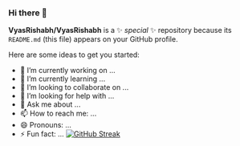 ### Hi there 👋

**VyasRishabh/VyasRishabh** is a ✨ _special_ ✨ repository because its `README.md` (this file) appears on your GitHub profile.

Here are some ideas to get you started:

- 🔭 I’m currently working on ...
- 🌱 I’m currently learning ...
- 👯 I’m looking to collaborate on ...
- 🤔 I’m looking for help with ...
- 💬 Ask me about ...
- 📫 How to reach me: ...
- 😄 Pronouns: ...
- ⚡ Fun fact: ...
[![GitHub Streak](http://github-readme-streak-stats.herokuapp.com?user=VyasRishabh&theme=dark&background=000000)](https://git.io/streak-stats)
